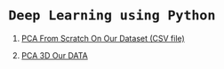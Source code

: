 # `Deep Learning using Python`

1. [PCA From Scratch On Our Dataset (CSV file)](https://github.com/alinemati45/Python_deep_learning/blob/master/_PCA%20From%20Scratch%20On%20Our%20Data.ipynb)

2. [PCA 3D Our DATA](https://github.com/alinemati45/Python_deep_learning/blob/master/PCA_%203D_Our_DATA.ipynb)
